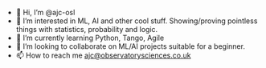 - 👋 Hi, I’m @ajc-osl
- 👀 I’m interested in ML, AI and other cool stuff. Showing/proving pointless things with statistics, probability and logic.
- 🌱 I’m currently learning Python, Tango, Agile
- 💞️ I’m looking to collaborate on ML/AI projects suitable for a beginner.
- 📫 How to reach me ajc@observatorysciences.co.uk

<!---
ajc-osl/ajc-osl is a ✨ special ✨ repository because its `README.md` (this file) appears on your GitHub profile.
You can click the Preview link to take a look at your changes.
--->
